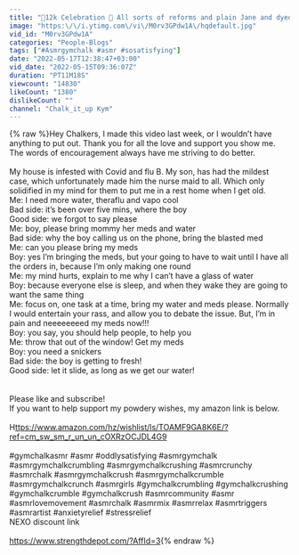 ```yaml
---
title: "🍾12k Celebration 🍾 All sorts of reforms and plain Jane and dyed blocks"
image: "https:\/\/i.ytimg.com\/vi\/M0rv3GPdw1A\/hqdefault.jpg"
vid_id: "M0rv3GPdw1A"
categories: "People-Blogs"
tags: ["#Asmrgymchalk #asmr #sosatisfying"]
date: "2022-05-17T12:38:47+03:00"
vid_date: "2022-05-15T09:36:07Z"
duration: "PT11M18S"
viewcount: "14830"
likeCount: "1380"
dislikeCount: ""
channel: "Chalk_it_up Kym"
---
```

{% raw %}Hey Chalkers, I made this video last week, or I wouldn’t have anything to put out. Thank you for all the love and support you show me.  The words of encouragement always have me striving to do better. <br /><br />My house is infested with Covid and flu B.  My son, has had the mildest case, which unfortunately made him the nurse maid to all.  Which only solidified in my mind for them to put me in a rest home when I get old. <br />Me: I need more water, theraflu and vapo cool<br />Bad side: it’s been over five mins, where the boy<br />Good side: we forgot to say please<br />Me: boy, please bring mommy her meds and water <br />Bad side: why the boy calling us on the phone, bring the blasted med<br />Me: can you please bring my meds<br />Boy: yes I’m bringing the meds, but your going to have to wait until I have all the orders in, because I’m only making one round<br />Me: my mind hurts, explain to me why I can’t have a glass of water<br />Boy: because everyone else is sleep, and when they wake they are going to want the same thing<br />Me: focus on, one task at a time, bring my water and meds please. Normally I would entertain your rass, and allow you to debate the issue. But, I’m in pain and neeeeeeeed my meds now!!!<br />Boy: you say, you should help people, to help you<br />Me: throw that out of the window! Get my meds<br />Boy: you need a snickers<br />Bad side: the boy is getting to fresh! <br />Good side: let it slide, as long as we get our water!<br /><br /><br />Please like and subscribe! <br />If you want to help support my powdery wishes, my amazon link is below. <br /><br />H<a rel="nofollow" target="blank" href="ttps://www.amazon.com/hz/wishlist/ls/TOAMF9GA8K6E/?ref=cm_sw_sm_r_un_un_cOXRzOCJDL4G9">ttps://www.amazon.com/hz/wishlist/ls/TOAMF9GA8K6E/?ref=cm_sw_sm_r_un_un_cOXRzOCJDL4G9</a><br /><br /> #gymchalkasmr #asmr #oddlysatisfying #asmrgymchalk #asmrgymchalkcrumbling #asmrgymchalkcrushing #asmrcrunchy #asmrchalk #asmrgymchalkcrush #asmrgymchalkcrumble #asmrgymchalkcrunch #asmrgirls #gymchalkcrumbling #gymchalkcrushing #gymchalkcrumble #gymchalkcrush #asmrcommunity #asmr #asmrlovemovement #asmrchalk #asmrmix #asmrrelax #asmrtriggers #asmrartist #anxietyrelief #stressrelief<br />NEXO discount link<br /><br /><a rel="nofollow" target="blank" href="https://www.strengthdepot.com/?AffId=3">https://www.strengthdepot.com/?AffId=3</a>{% endraw %}
